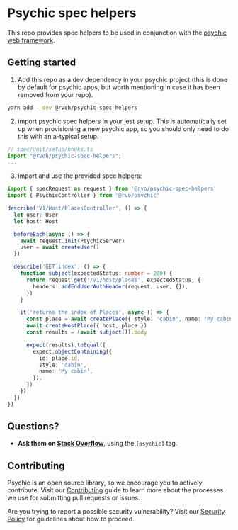 # Psychic spec helpers

This repo provides spec helpers to be used in conjunction with the [psychic web framework](https://github.com/rvohealth/psychic).

## Getting started

1. Add this repo as a dev dependency in your psychic project (this is done by default for psychic apps, but worth mentioning in case it has been removed from your repo).

```bash
yarn add --dev @rvoh/psychic-spec-helpers
```

2. import psychic spec helpers in your jest setup. This is automatically set up when provisioning a new psychic app, so you should only need to do this with an a-typical setup.

```ts
// spec/unit/setup/hooks.ts
import "@rvoh/psychic-spec-helpers";
...
```

3. import and use the provided spec helpers:

```ts
import { specRequest as request } from '@rvo/psychic-spec-helpers'
import { PsychicController } from '@rvo/psychic'

describe('V1/Host/PlacesController', () => {
  let user: User
  let host: Host

  beforeEach(async () => {
    await request.init(PsychicServer)
    user = await createUser()
  })

  describe('GET index', () => {
    function subject(expectedStatus: number = 200) {
      return request.get('/v1/host/places', expectedStatus, {
        headers: addEndUserAuthHeader(request, user, {}),
      })
    }

    it('returns the index of Places', async () => {
      const place = await createPlace({ style: 'cabin', name: 'My cabin' })
      await createHostPlace({ host, place })
      const results = (await subject()).body

      expect(results).toEqual([
        expect.objectContaining({
          id: place.id,
          style: 'cabin',
          name: 'My cabin',
        }),
      ])
    })
  })
})
```

## Questions?

- **Ask them on [Stack Overflow](https://stackoverflow.com)**, using the `[psychic]` tag.

## Contributing

Psychic is an open source library, so we encourage you to actively contribute. Visit our [Contributing](https://github.com/rvohealth/psychic-spec-helpers/CONTRIBUTING.md) guide to learn more about the processes we use for submitting pull requests or issues.

Are you trying to report a possible security vulnerability? Visit our [Security Policy](https://github.com/rvohealth/psychic-spec-helpers/SECURITY.md) for guidelines about how to proceed.
